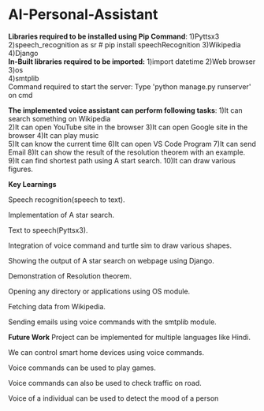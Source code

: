# AI-Personal-Assistant
**Libraries required to be installed using Pip Command**: 
1)Pyttsx3   
2)speech_recognition as sr  # pip install speechRecognition 
3)Wikipedia  
4)Django  
**In-Built libraries required to be imported:**
1)import datetime 
2)Web browser  
3)os  
4)smtplib  
Command required to start the server: Type 'python manage.py runserver' on cmd  

**The implemented voice assistant can perform following tasks**: 
1)It can search something on Wikipedia  
2)It can open YouTube site in the browser 
3)It can open Google site in the browser 
4)It can play music  
5)It can know the current time 
6)It can open VS Code Program 
7)It can send Email 
8)It can show the result of the resolution theorem with an example. 
9)It can find shortest path using A start search. 
10)It can draw various figures.

**Key Learnings**

Speech recognition(speech to text).

Implementation of A star search.

Text to speech(Pyttsx3).

Integration of voice command and turtle sim to draw various shapes.

Showing the output of A star search on webpage using Django.

Demonstration of Resolution theorem.

Opening any directory or applications using OS module.

Fetching data from Wikipedia.

Sending emails using voice commands with the smtplib module.


**Future Work**
Project can be implemented for multiple languages like Hindi.

We can control smart home devices using voice commands.

Voice commands can be used to play games.

Voice commands can also be used to check traffic on road.

Voice of a individual can be used to detect the mood of a person


